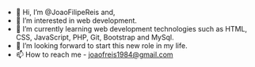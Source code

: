 - 👋 Hi, I’m @JoaoFilipeReis and,
- 👀 I’m interested in web development.
- 🌱 I’m currently learning web development technologies such as HTML, CSS, JavaScript, PHP, Git, Bootstrap and MySql.
- 💞️ I’m looking forward to start this new role in my life.
- 📫 How to reach me - joaofreis1984@gmail.com

<!---
JoaoFilipeReis/JoaoFilipeReis is a ✨ special ✨ repository because its `README.md` (this file) appears on your GitHub profile.
You can click the Preview link to take a look at your changes.
--->

